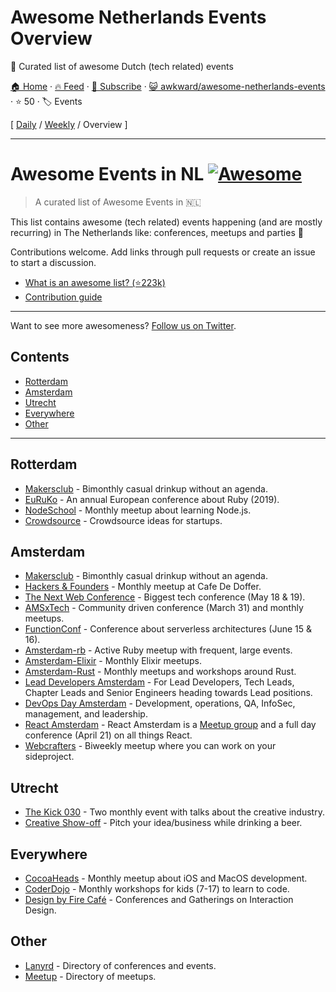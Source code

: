 # Awesome Netherlands Events Overview

🦄  Curated list of awesome Dutch (tech related) events

[🏠 Home](/README.md) · [🔥 Feed](https://www.trackawesomelist.com/awkward/awesome-netherlands-events/rss.xml) · [📮 Subscribe](https://trackawesomelist.us17.list-manage.com/subscribe?u=d2f0117aa829c83a63ec63c2f&id=36a103854c) · [😺 awkward/awesome-netherlands-events](https://github.com/awkward/awesome-netherlands-events) · ⭐ 50 · 🏷️ Events

[ [Daily](/content/awkward/awesome-netherlands-events/README.md) / [Weekly](/content/awkward/awesome-netherlands-events/week/README.md) / Overview ]

---

# Awesome Events in NL [![Awesome](https://cdn.rawgit.com/sindresorhus/awesome/d7305f38d29fed78fa85652e3a63e154dd8e8829/media/badge.svg)](https://github.com/sindresorhus/awesome)

> A curated list of Awesome Events in 🇳🇱

This list contains awesome (tech related) events happening (and are mostly recurring) in The Netherlands like: conferences, meetups and parties 🎉

Contributions welcome. Add links through pull requests or create an issue to start a discussion.

*   [What is an awesome list? (⭐223k)](https://github.com/sindresorhus/awesome)
*   [Contribution guide](https://github.com/awkward/awesome-netherlands-events/blob/master/README.md/contributing.md)

***

Want to see more awesomeness? [Follow us on Twitter](https://twitter.com/madeawkward).

## Contents

*   [Rotterdam](#rotterdam)
*   [Amsterdam](#amsterdam)
*   [Utrecht](#utrecht)
*   [Everywhere](#everywhere)
*   [Other](#other)

***

## Rotterdam

*   [Makersclub](http://makersclubrdam.com/) - Bimonthly casual drinkup without an agenda.
*   [EuRuKo](https://euruko2018.org/) - An annual European conference about Ruby (2019).
*   [NodeSchool](http://www.meetup.com/nodeschool-rotterdam/) - Monthly meetup about learning Node.js.
*   [Crowdsource](http://rdamsenieuwe.nl/thema/crowd-force) - Crowdsource ideas for startups.

## Amsterdam

*   [Makersclub](http://makersclubams.com/) - Bimonthly casual drinkup without an agenda.
*   [Hackers & Founders](https://www.meetup.com/Hackers-and-Founders-Amsterdam-NL/) - Monthly meetup at Cafe De Doffer.
*   [The Next Web Conference](https://thenextweb.com/conference) - Biggest tech conference (May 18 & 19).
*   [AMSxTech](http://amsxtech.com/) - Community driven conference (March 31) and monthly meetups.
*   [FunctionConf](https://functionconf.io/) - Conference about serverless architectures (June 15 & 16).
*   [Amsterdam-rb](https://www.meetup.com/amsterdam-rb/) - Active Ruby meetup with frequent, large events.
*   [Amsterdam-Elixir](https://www.meetup.com/Amsterdam-Elixir) - Monthly Elixir meetups.
*   [Amsterdam-Rust](https://www.meetup.com/Rust-Amsterdam) - Monthly meetups and workshops around Rust.
*   [Lead Developers Amsterdam](https://www.meetup.com/Lead-Developers-Amsterdam) - For Lead Developers, Tech Leads, Chapter Leads and Senior Engineers heading towards Lead positions.
*   [DevOps Day Amsterdam](https://www.devopsdays.org/events/2019-amsterdam/welcome/) - Development, operations, QA, InfoSec, management, and leadership.
*   [React Amsterdam](https://react.amsterdam) - React Amsterdam is a [Meetup group](https://www.meetup.com/React-Amsterdam/) and a full day conference (April 21) on all things React.
*   [Webcrafters](https://webcrafters.xyz) - Biweekly meetup where you can work on your sideproject.

## Utrecht

*   [The Kick 030](http://www.thekick030.nl) - Two monthly event with talks about the creative industry.
*   [Creative Show-off](http://creativeshowoff.nl) - Pitch your idea/business while drinking a beer.

## Everywhere

*   [CocoaHeads](https://www.meetup.com/CocoaHeadsNL/) - Monthly meetup about iOS and MacOS development.
*   [CoderDojo](https://coderdojo.nl) - Monthly workshops for kids (7-17) to learn to code.
*   [Design by Fire Café](https://www.designbyfire.nl) - Conferences and Gatherings on Interaction Design.

## Other

*   [Lanyrd](http://lanyrd.com/places/netherlands/) - Directory of conferences and events.
*   [Meetup](https://www.meetup.com/find/?allMeetups=false\&keywords=tech\&radius=100\&userFreeform=netherlands\&gcResults=Netherlands%3ANL%3Anull%3Anull%3Anull%3Anull%3Anull%3A52.132633%3A5.2912659999999505\&change=yes\&sort=member_count) - Directory of meetups.

